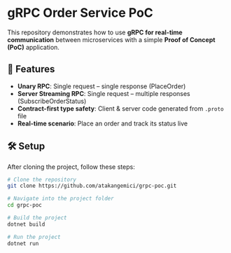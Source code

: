 # gRPC Order Service PoC  

This repository demonstrates how to use **gRPC for real-time communication** between microservices with a simple **Proof of Concept (PoC)** application.  

## 🚀 Features  
- **Unary RPC**: Single request – single response (PlaceOrder)  
- **Server Streaming RPC**: Single request – multiple responses (SubscribeOrderStatus)  
- **Contract-first type safety**: Client & server code generated from `.proto` file  
- **Real-time scenario**: Place an order and track its status live  

## 🛠️ Setup  
After cloning the project, follow these steps:  

```bash
# Clone the repository
git clone https://github.com/atakangemici/grpc-poc.git

# Navigate into the project folder
cd grpc-poc

# Build the project
dotnet build

# Run the project
dotnet run
